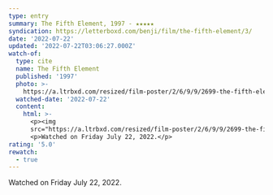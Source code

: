 ```yaml
---
type: entry
summary: The Fifth Element, 1997 - ★★★★★
syndication: https://letterboxd.com/benji/film/the-fifth-element/3/
date: '2022-07-22'
updated: '2022-07-22T03:06:27.000Z'
watch-of:
  type: cite
  name: The Fifth Element
  published: '1997'
  photo: >-
    https://a.ltrbxd.com/resized/film-poster/2/6/9/9/2699-the-fifth-element-0-600-0-900-crop.jpg?v=5f207d9244
  watched-date: '2022-07-22'
  content:
    html: >-
      <p><img
      src="https://a.ltrbxd.com/resized/film-poster/2/6/9/9/2699-the-fifth-element-0-600-0-900-crop.jpg?v=5f207d9244"/></p>
      <p>Watched on Friday July 22, 2022.</p>
rating: '5.0'
rewatch:
  - true
---
```

Watched on Friday July 22, 2022.
